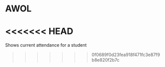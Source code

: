 # AWOL
<<<<<<< HEAD
=======
Shows current attendance for a student
>>>>>>> 0f0689f0d23fea918f471fc3e87f9b8e820f2b7c
